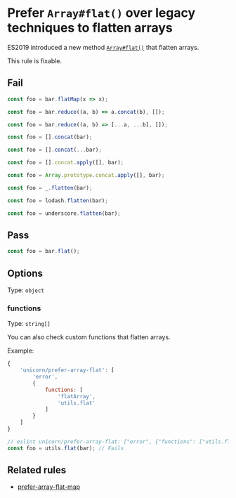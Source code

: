 # Prefer `Array#flat()` over legacy techniques to flatten arrays

ES2019 introduced a new method [`Array#flat()`](https://developer.mozilla.org/en-US/docs/Web/JavaScript/Reference/Global_Objects/Array/flat) that flatten arrays.

This rule is fixable.

## Fail

```js
const foo = bar.flatMap(x => x);
```

```js
const foo = bar.reduce((a, b) => a.concat(b), []);
```

```js
const foo = bar.reduce((a, b) => [...a, ...b], []);
```

```js
const foo = [].concat(bar);
```

```js
const foo = [].concat(...bar);
```

```js
const foo = [].concat.apply([], bar);
```

```js
const foo = Array.prototype.concat.apply([], bar);
```

```js
const foo = _.flatten(bar);
```

```js
const foo = lodash.flatten(bar);
```

```js
const foo = underscore.flatten(bar);
```

## Pass

```js
const foo = bar.flat();
```

## Options

Type: `object`

### functions

Type: `string[]`

You can also check custom functions that flatten arrays.

Example:

```js
{
	'unicorn/prefer-array-flat': [
		'error',
		{
			functions: [
				'flatArray',
				'utils.flat'
			]
		}
	]
}
```

```js
// eslint unicorn/prefer-array-flat: ["error", {"functions": ["utils.flat"]}]
const foo = utils.flat(bar); // Fails
```

## Related rules

- [prefer-array-flat-map](./prefer-array-flat-map.md)
